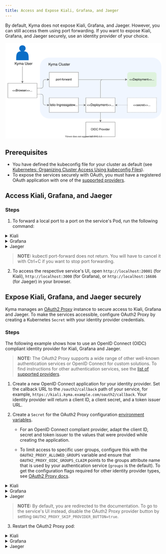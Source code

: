 ```yaml
---
title: Access and Expose Kiali, Grafana, and Jaeger
---
```


By default, Kyma does not expose Kiali, Grafana, and Jaeger. However, you can still access them using port forwarding. If you want to expose Kiali, Grafana, and Jaeger securely, use an identity provider of your choice.

![Access services flow](./assets/obsv-access-services.svg)

## Prerequisites

- You have defined the kubeconfig file for your cluster as default (see [Kubernetes: Organizing Cluster Access Using kubeconfig Files](https://kubernetes.io/docs/concepts/configuration/organize-cluster-access-kubeconfig/)).
- To expose the services securely with OAuth, you must have a registered OAuth application with one of the [supported providers](https://oauth2-proxy.github.io/oauth2-proxy/docs/configuration/oauth_provider#github-auth-provider).

## Access Kiali, Grafana, and Jaeger

### Steps

1. To forward a local port to a port on the service's Pod, run the following command:

<div tabs>
  <details>
  <summary>
  Kiali
  </summary>

  ```bash
  kubectl -n kyma-system port-forward svc/kiali-server 20001:20001
  ```

  </details>
  <details>
  <summary>
  Grafana
  </summary>

  ```bash
  kubectl -n kyma-system port-forward svc/monitoring-grafana 3000:80
  ```

  </details>
  <details>
  <summary>
  Jaeger
  </summary>

  ```bash
  kubectl -n kyma-system port-forward svc/tracing-jaeger-query 16686:16686
  ```

  </details>
</div>

>**NOTE:** kubectl port-forward does not return. You will have to cancel it with Ctrl+C if you want to stop port forwarding.

2. To access the respective service's UI, open `http://localhost:20001` (for Kiali), `http://localhost:3000` (for Grafana), or `http://localhost:16686` (for Jaeger) in your browser.

## Expose Kiali, Grafana, and Jaeger securely

Kyma manages an [OAuth2 Proxy](https://oauth2-proxy.github.io/oauth2-proxy/) instance to secure access to Kiali, Grafana and Jaeger. To make the services accessible, configure OAuth2 Proxy by creating a Kubernetes `Secret` with your identity provider credentials.

### Steps

The following example shows how to use an OpenID Connect (OIDC) compliant identity provider for Kiali, Grafana and Jaeger.

>**NOTE:** The OAuth2 Proxy supports a wide range of other well-known authentication services or OpenID Connect for custom solutions. To find instructions for other authentication services, see the [list of supported providers](https://oauth2-proxy.github.io/oauth2-proxy/docs/configuration/oauth_provider).

1. Create a new OpenID Connect application for your identity provider. Set the callback URL to the `/oauth2/callback` path of your service, for example, `https://kiali.kyma.example.com/oauth2/callback`. Your identity provider will return a client ID, a client secret, and a token issuer URL.

2. Create a `Secret` for the OAuth2 Proxy configuration [environment variables](https://oauth2-proxy.github.io/oauth2-proxy/docs/configuration/overview/#environment-variables).

   - For an OpenID Connect compliant provider, adapt the client ID, secret and token issuer to the values that were provided while creating the application.

   - To limit access to specific user groups, configure this with the `OAUTH2_PROXY_ALLOWED_GROUPS` variable and ensure that `OAUTH2_PROXY_OIDC_GROUPS_CLAIM` points to the groups attribute name that is used by your authentication service (`groups` is the default). To get the configuration flags required for other identity provider types, see [OAuth2 Proxy docs](https://oauth2-proxy.github.io/oauth2-proxy/docs/configuration/oauth_provider/).

<div tabs>
  <details>
  <summary>
  Kiali
  </summary>

  ```bash
  kubectl -n kyma-system create secret generic kiali-auth-proxy-user \
    --from-literal="OAUTH2_PROXY_CLIENT_ID=<my-client-id>" \
    --from-literal="OAUTH2_PROXY_CLIENT_SECRET=<my-client-secret>" \
    --from-literal="OAUTH2_PROXY_OIDC_ISSUER_URL=<my-token-issuer>" \
    --from-literal="OAUTH2_PROXY_PROVIDER=oidc" \
    --from-literal="OAUTH2_PROXY_SCOPE=openid" \
    --from-literal="OAUTH2_PROXY_ALLOWED_GROUPS=<my-groups>" \
    --from-literal="OAUTH2_PROXY_SKIP_PROVIDER_BUTTON=true"
  ```

  </details>
  <details>
  <summary>
  Grafana
  </summary>

  ```bash
  kubectl -n kyma-system create secret generic monitoring-auth-proxy-grafana-user \
    --from-literal="OAUTH2_PROXY_CLIENT_ID=<my-client-id>" \
    --from-literal="OAUTH2_PROXY_CLIENT_SECRET=<my-client-secret>" \
    --from-literal="OAUTH2_PROXY_OIDC_ISSUER_URL=<my-token-issuer>" \
    --from-literal="OAUTH2_PROXY_PROVIDER=oidc" \
    --from-literal="OAUTH2_PROXY_SCOPE=openid" \
    --from-literal="OAUTH2_PROXY_ALLOWED_GROUPS=<my-groups>" \
    --from-literal="OAUTH2_PROXY_SKIP_PROVIDER_BUTTON=true"
  ```

  </details>
  <details>
  <summary>
  Jaeger
  </summary>

  ```bash
  kubectl -n kyma-system create secret generic tracing-auth-proxy-grafana-user \
    --from-literal="OAUTH2_PROXY_CLIENT_ID=<my-client-id>" \
    --from-literal="OAUTH2_PROXY_CLIENT_SECRET=<my-client-secret>" \
    --from-literal="OAUTH2_PROXY_OIDC_ISSUER_URL=<my-token-issuer>" \
    --from-literal="OAUTH2_PROXY_PROVIDER=oidc" \
    --from-literal="OAUTH2_PROXY_SCOPE=openid" \
    --from-literal="OAUTH2_PROXY_ALLOWED_GROUPS=<my-groups>" \
    --from-literal="OAUTH2_PROXY_SKIP_PROVIDER_BUTTON=true"
  ```

  </details>
</div>

>**NOTE:** By default, you are redirected to the documentation. To go to the service's UI instead, disable the OAuth2 Proxy provider button by setting `OAUTH2_PROXY_SKIP_PROVIDER_BUTTON=true`.

3. Restart the OAuth2 Proxy pod:

<div tabs>
  <details>
  <summary>
  Kiali
  </summary>

  ```bash
  kubectl -n kyma-system delete pod -l app=kiali-auth-proxy
  ```

  </details>
  <details>
  <summary>
  Grafana
  </summary>

  ```bash
  kubectl -n kyma-system delete pod -l app.kubernetes.io/name=auth-proxy,app.kubernetes.io/instance=monitoring
  ```

  </details>
  <details>
  <summary>
  Jaeger
  </summary>

  ```bash
  kubectl -n kyma-system delete pod -l app.kubernetes.io/name=auth-proxy,app.kubernetes.io/instance=tracing
  ```

  </details>
</div>
